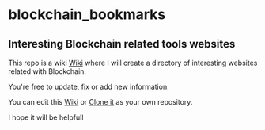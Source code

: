 # blockchain_bookmarks
## Interesting Blockchain related tools websites

This repo is a wiki [Wiki](https://github.com/jatubio/blockchain_bookmarks/wiki) where I will create a directory of interesting websites related with Blockchain.

You're free to update, fix or add new information.

You can edit this [Wiki](https://github.com/jatubio/blockchain_bookmarks/wiki) or [Clone it](https://github.com/jatubio/blockchain_bookmarks.wiki.git) as your own repository.

I hope it will be helpfull
